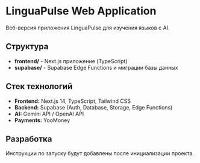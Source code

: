 # LinguaPulse Web Application

Веб-версия приложения LinguaPulse для изучения языков с AI.

## Структура

- **frontend/** - Next.js приложение (TypeScript)
- **supabase/** - Supabase Edge Functions и миграции базы данных

## Стек технологий

- **Frontend:** Next.js 14, TypeScript, Tailwind CSS
- **Backend:** Supabase (Auth, Database, Storage, Edge Functions)
- **AI:** Gemini API / OpenAI API
- **Payments:** YooMoney

## Разработка

Инструкции по запуску будут добавлены после инициализации проекта.

